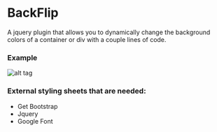 # BackFlip
A jquery plugin that allows you to dynamically change the background colors of a container or div with a couple lines of code.

### Example
![alt tag](http://kellytech.herokuapp.com/static/img/backflip.png)

### External styling sheets that are needed:
- Get Bootstrap
- Jquery
- Google Font
